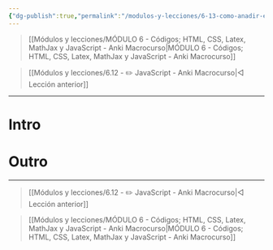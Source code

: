 ```yaml
---
{"dg-publish":true,"permalink":"/modulos-y-lecciones/6-13-como-anadir-enlaces-variables-a-sus-tarjetas-anki-macrocurso/","noteIcon":"","updated":"2024-05-15T22:20:32.653+02:00"}
---
```



> [[Módulos y lecciones/MÓDULO 6 - Códigos; HTML, CSS, Latex, MathJax y JavaScript - Anki Macrocurso\|MÓDULO 6 - Códigos; HTML, CSS, Latex, MathJax y JavaScript - Anki Macrocurso]]

> [[Módulos y lecciones/6.12 - ✏️ JavaScript - Anki Macrocurso\|◁ Lección anterior]]

---

# Intro


# 


# Outro

---

> [[Módulos y lecciones/6.12 - ✏️ JavaScript - Anki Macrocurso\|◁ Lección anterior]]

> [[Módulos y lecciones/MÓDULO 6 - Códigos; HTML, CSS, Latex, MathJax y JavaScript - Anki Macrocurso\|MÓDULO 6 - Códigos; HTML, CSS, Latex, MathJax y JavaScript - Anki Macrocurso]]